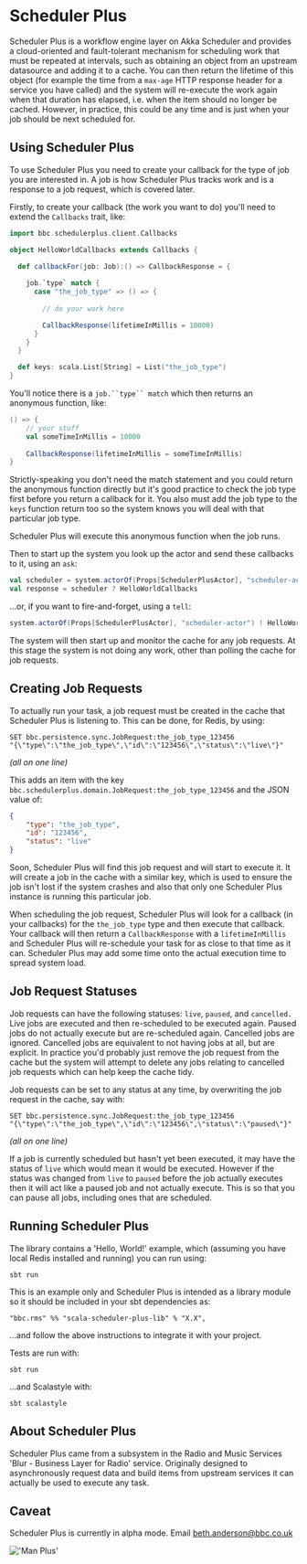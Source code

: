 # Scheduler Plus

Scheduler Plus is a workflow engine layer on Akka Scheduler and provides 
a cloud-oriented and fault-tolerant mechanism for scheduling work that 
must be repeated at intervals, such as obtaining an object from an 
upstream datasource and adding it to a cache. You can then return the 
lifetime of this object (for example the time from a `max-age` HTTP 
response header for a service you have called) and the system will 
re-execute the work again when that duration has elapsed, i.e. when 
the item should no longer be cached. However, in practice, this could
be any time and is just when your job should be next scheduled for.

## Using Scheduler Plus

To use Scheduler Plus you need to create your callback for the type of
job you are interested in. A job is how Scheduler Plus tracks work and 
is a response to a job request, which is covered later.
 
Firstly, to create your callback (the work you want to do) you'll need 
to extend the `Callbacks` trait, like:

```scala
import bbc.schedulerplus.client.Callbacks

object HelloWorldCallbacks extends Callbacks {
  
  def callbackFor(job: Job):() => CallbackResponse = {

    job.`type` match {
      case "the_job_type" => () => {
        
        // do your work here

        CallbackResponse(lifetimeInMillis = 10000)
      }
    }
  }

  def keys: scala.List[String] = List("the_job_type")
}
```

You'll notice there is a `job.``type`` match` which then returns an 
anonymous function, like:

```scala
() => {
    // your stuff
    val someTimeInMillis = 10000
    
    CallbackResponse(lifetimeInMillis = someTimeInMillis)
}
```

Strictly-speaking you don't need the match statement and you could 
return the anonymous function directly but it's good practice to check 
the job type first before you return a callback for it. You also must
add the job type to the `keys` function return too so the system knows
you will deal with that particular job type. 

Scheduler Plus will execute this anonymous function when the job runs.

Then to start up the system you look up the actor and send these 
callbacks to it, using an `ask`:

```scala
val scheduler = system.actorOf(Props[SchedulerPlusActor], "scheduler-actor")
val response = scheduler ? HelloWorldCallbacks
```

...or, if you want to fire-and-forget, using a `tell`:

```scala
system.actorOf(Props[SchedulerPlusActor], "scheduler-actor") ! HelloWorldCallbacks
```

The system will then start up and monitor the cache for any job requests. 
At this stage the system is not doing any work, other than polling the 
cache for job requests.

## Creating Job Requests

To actually run your task, a job request must be created in the cache 
that Scheduler Plus is listening to. This can be done, for Redis, by 
using:

```
SET bbc.persistence.sync.JobRequest:the_job_type_123456 
"{\"type\":\"the_job_type\",\"id\":\"123456\",\"status\":\"live\"}"
```
_(all on one line)_

This adds an item with the key `bbc.schedulerplus.domain.JobRequest:the_job_type_123456` 
and the JSON value of:

```json
{
	"type": "the_job_type",
	"id": "123456",
	"status": "live"
}
```

Soon, Scheduler Plus will find this job request and will start to 
execute it. It will create a job in the cache with a similar key, which 
is used to ensure the job isn't lost if the system crashes and also that 
only one Scheduler Plus instance is running this particular job. 

When scheduling the job request, Scheduler Plus will look for a callback 
(in your callbacks) for the `the_job_type` type and then execute that 
callback. Your callback will then return a `CallbackResponse` with a 
`lifetimeInMillis` and Scheduler Plus will re-schedule your task for as 
close to that time as it can. Scheduler Plus may add some time onto the 
actual execution time to spread system load.

## Job Request Statuses

Job requests can have the following statuses: `live`, `paused`, and 
`cancelled.` Live jobs are executed and then re-scheduled to be executed 
again. Paused jobs do not actually execute but are re-scheduled again. 
Cancelled jobs are ignored. Cancelled jobs are equivalent to not having 
jobs at all, but are explicit. In practice you'd probably just remove 
the job request from the cache but the system will attempt to delete any 
jobs relating to cancelled job requests which can help keep the cache tidy.

Job requests can be set to any status at any time, by overwriting the 
job request in the cache, say with:

```
SET bbc.persistence.sync.JobRequest:the_job_type_123456 
"{\"type\":\"the_job_type\",\"id\":\"123456\",\"status\":\"paused\"}"
```
_(all on one line)_

If a job is currently scheduled but hasn't yet been executed, it may 
have the status of `live` which would mean it would be executed. However 
if the status was changed from `live` to `paused` before the job 
actually executes then it will act like a paused job and not actually 
execute. This is so that you can pause all jobs, including ones that are 
scheduled.

## Running Scheduler Plus

The library contains a 'Hello, World!' example, which (assuming you have 
local Redis installed and running) you can run using:

```
sbt run
```

This is an example only and Scheduler Plus is intended as a library 
module so it should be included in your sbt dependencies as:

```
"bbc.rms" %% "scala-scheduler-plus-lib" % "X.X",
```

...and follow the above instructions to integrate it with your project.

Tests are run with:

```
sbt run
```

...and Scalastyle with:

```
sbt scalastyle
```

## About Scheduler Plus

Scheduler Plus came from a subsystem in the Radio and Music Services 
'Blur - Business Layer for Radio' service. Originally designed to 
asynchronously request data and build items from upstream services it 
can actually be used to execute any task.  

## Caveat 

Scheduler Plus is currently in alpha mode. Email beth.anderson@bbc.co.uk

![&#039;Man Plus&#039;](http://i.imgur.com/IrJFFJ4.jpg)
